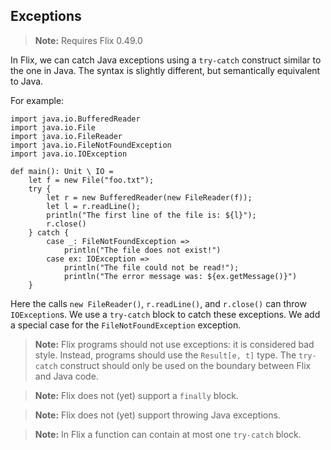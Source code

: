 ## Exceptions

> **Note:** Requires Flix 0.49.0

In Flix, we can catch Java exceptions using a `try-catch` construct similar to
the one in Java. The syntax is slightly different, but semantically equivalent
to Java.

For example: 

```flix
import java.io.BufferedReader
import java.io.File
import java.io.FileReader
import java.io.FileNotFoundException
import java.io.IOException

def main(): Unit \ IO = 
    let f = new File("foo.txt");
    try {
        let r = new BufferedReader(new FileReader(f));
        let l = r.readLine();
        println("The first line of the file is: ${l}");
        r.close()
    } catch {
        case _: FileNotFoundException => 
            println("The file does not exist!")
        case ex: IOException => 
            println("The file could not be read!");
            println("The error message was: ${ex.getMessage()}")
    }
```

Here the calls `new FileReader()`, `r.readLine()`, and `r.close()` can throw
`IOException`s. We use a `try-catch` block to catch these exceptions. We add a
special case for the `FileNotFoundException` exception. 

> **Note:** Flix programs should not use exceptions: it is considered bad style.
> Instead, programs should use the `Result[e, t]` type. The `try-catch`
> construct should only be used on the boundary between Flix and Java code. 

> **Note:** Flix does not (yet) support a `finally` block.

> **Note:** Flix does not (yet) support throwing Java exceptions. 

> **Note:** In Flix a function can contain at most one `try-catch` block.
